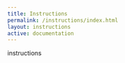 ```yaml
---
title: Instructions
permalink: /instructions/index.html
layout: instructions
active: documentation
---
```

instructions